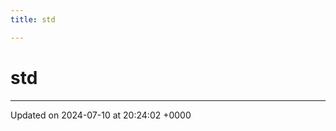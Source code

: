 ```yaml
---
title: std

---
```


# std








-------------------------------

Updated on 2024-07-10 at 20:24:02 +0000